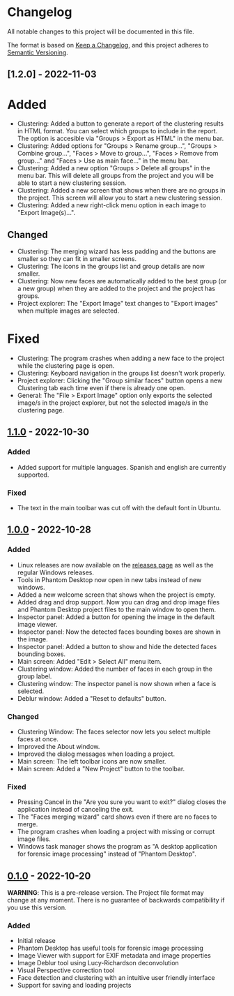 # Changelog
All notable changes to this project will be documented in this file.

The format is based on [Keep a Changelog](https://keepachangelog.com/en/1.0.0/),
and this project adheres to [Semantic Versioning](https://semver.org/spec/v2.0.0.html).

## [1.2.0] - 2022-11-03

# Added

- Clustering: Added a button to generate a report of the clustering results in HTML format. You can select which groups to include in the report. The option is accesible via "Groups > Export as HTML" in the menu bar.
- Clustering: Added options for "Groups > Rename group...", "Groups > Combine group...", "Faces > Move to group...", "Faces > Remove from group..." and "Faces > Use as main face..." in the menu bar.
- Clustering: Added a new option "Groups > Delete all groups" in the menu bar. This will delete all groups from the project and you will be able to start a new clustering session.
- Clustering: Added a new screen that shows when there are no groups in the project. This screen will allow you to start a new clustering session.
- Clustering: Added a new right-click menu option in each image to "Export Image(s)...".

## Changed

- Clustering: The merging wizard has less padding and the buttons are smaller so they can fit in smaller screens.
- Clustering: The icons in the groups list and group details are now smaller.
- Clustering: Now new faces are automatically added to the best group (or a new group) when they are added to the project and the project has groups.
- Project explorer: The "Export Image" text changes to "Export images" when multiple images are selected.

# Fixed

- Clustering: The program crashes when adding a new face to the project while the clustering page is open.
- Clustering: Keyboard navigation in the groups list doesn't work properly.
- Project explorer: Clicking the "Group similar faces" button opens a new Clustering tab each time even if there is already one open.
- General: The "File > Export Image" option only exports the selected image/s in the project explorer, but not the selected image/s in the clustering page.

## [1.1.0] - 2022-10-30

### Added

- Added support for multiple languages. Spanish and english are currently supported.

### Fixed

- The text in the main toolbar was cut off with the default font in Ubuntu.

## [1.0.0] - 2022-10-28

### Added

- Linux releases are now available on the [releases page](https://github.com/jhm-ciberman/phantom-desktop/releases) as well as the regular Windows releases.
- Tools in Phantom Desktop now open in new tabs instead of new windows.
- Added a new welcome screen that shows when the project is empty.
- Added drag and drop support. Now you can drag and drop image files and Phantom Desktop project files to the main window to open them.
- Inspector panel: Added a button for opening the image in the default image viewer.
- Inspector panel: Now the detected faces bounding boxes are shown in the image.
- Inspector panel: Added a button to show and hide the detected faces bounding boxes.
- Main screen: Added "Edit > Select All" menu item.
- Clustering window: Added the number of faces in each group in the group label.
- Clustering window: The inspector panel is now shown when a face is selected.
- Deblur window: Added a "Reset to defaults" button.

### Changed

- Clustering Window: The faces selector now lets you select multiple faces at once.
- Improved the About window.
- Improved the dialog messages when loading a project.
- Main screen: The left toolbar icons are now smaller.
- Main screen: Added a "New Project" button to the toolbar.

### Fixed

- Pressing Cancel in the "Are you sure you want to exit?" dialog closes the application instead of canceling the exit.
- The "Faces merging wizard" card shows even if there are no faces to merge.
- The program crashes when loading a project with missing or corrupt image files.
- Windows task manager shows the program as "A desktop application for forensic image processing" instead of "Phantom Desktop".

## [0.1.0] - 2022-10-20

**WARNING**: This is a pre-release version. The Project file format may change 
at any moment. There is no guarantee of backwards compatibility if you use this
version.

### Added

- Initial release
- Phantom Desktop has useful tools for forensic image processing
- Image Viewer with support for EXIF metadata and image properties
- Image Deblur tool using Lucy-Richardson deconvolution
- Visual Perspective correction tool
- Face detection and clustering with an intuitive user friendly interface
- Support for saving and loading projects


[Unreleased]: https://github.com/jhm-ciberman/phantom-desktop/compare/v0.1.0...HEAD
[1.1.0]: https://github.com/jhm-ciberman/phantom-desktop/compare/v1.0.0...v1.1.0
[1.0.0]: https://github.com/jhm-ciberman/phantom-desktop/compare/v0.1.0...v1.0.0
[0.1.0]: https://github.com/jhm-ciberman/phantom-desktop/releases/tag/v0.1.0
